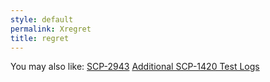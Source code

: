 ```yaml
---
style: default
permalink: Xregret
title: regret
---
```

You may also like:
[SCP-2943](http://scp-wiki.net/scp-2943)
[Additional SCP-1420 Test Logs](http://scp-wiki.net/additional-scp-1420-test-logs-can-be-found-here)